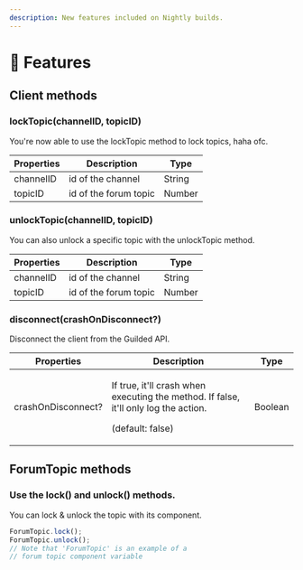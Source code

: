```yaml
---
description: New features included on Nightly builds.
---
```


# 🎯 Features

## Client methods

### lockTopic(channelID, topicID)

You're now able to use the lockTopic method to lock topics, haha ofc.

| Properties | Description           | Type   |
| ---------- | --------------------- | ------ |
| channelID  | id of the channel     | String |
| topicID    | id of the forum topic | Number |

### unlockTopic(channelID, topicID)

You can also unlock a specific topic with the unlockTopic method.

| Properties | Description           | Type   |
| ---------- | --------------------- | ------ |
| channelID  | id of the channel     | String |
| topicID    | id of the forum topic | Number |

### disconnect(crashOnDisconnect?)

Disconnect the client from the Guilded API.

| Properties         | Description                                                                                                         | Type    |
| ------------------ | ------------------------------------------------------------------------------------------------------------------- | ------- |
| crashOnDisconnect? | <p>If true, it'll crash when executing the method. If false, it'll only log the action. </p><p>(default: false)</p> | Boolean |

## ForumTopic methods

### Use the lock() and unlock() methods.

You can lock & unlock the topic with its component.

```javascript
ForumTopic.lock();
ForumTopic.unlock();
// Note that 'ForumTopic' is an example of a 
// forum topic component variable
```
